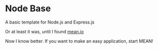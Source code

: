 Node Base
=========

A basic template for Node.js and Express.js

Or at least it was, until I found <a href="http://mean.io/#!/">mean.io</a>

Now I know better. If you want to make an easy application, start MEAN!
